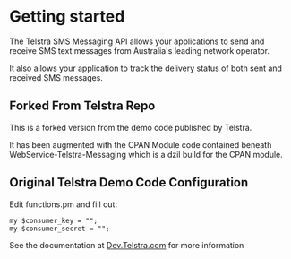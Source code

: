 # Getting started


The Telstra SMS Messaging API allows your applications to send and receive SMS text messages from Australia's leading network operator.

It also allows your application to track the delivery status of both sent and received SMS messages.

## Forked From Telstra Repo

This is a forked version from the demo code published by Telstra.

It has been augmented with the CPAN Module code contained beneath WebService-Telstra-Messaging which is a dzil build for the CPAN module.



## Original Telstra Demo Code Configuration

Edit functions.pm and fill out:
```
my $consumer_key = "";
my $consumer_secret = "";
```

See the documentation at [Dev.Telstra.com](https://dev.telstra.com/content/messaging-api) for more information
